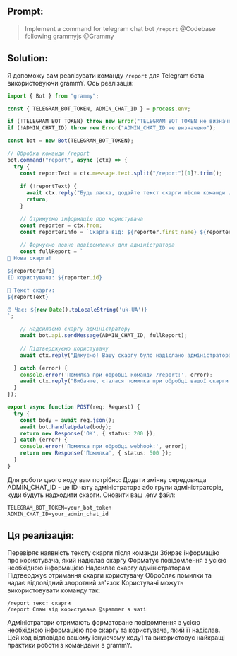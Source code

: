 ## Prompt:
> Implement a command for telegram chat bot `/report` @Codebase following grammyjs @Grammy 

## Solution:

Я допоможу вам реалізувати команду `/report` для Telegram бота використовуючи grammY. Ось реалізація:

```typescript
import { Bot } from "grammy";

const { TELEGRAM_BOT_TOKEN, ADMIN_CHAT_ID } = process.env;

if (!TELEGRAM_BOT_TOKEN) throw new Error("TELEGRAM_BOT_TOKEN не визначено");
if (!ADMIN_CHAT_ID) throw new Error("ADMIN_CHAT_ID не визначено"); 

const bot = new Bot(TELEGRAM_BOT_TOKEN);

// Обробка команди /report
bot.command("report", async (ctx) => {
  try {
    const reportText = ctx.message.text.split("/report")[1]?.trim();
    
    if (!reportText) {
      await ctx.reply("Будь ласка, додайте текст скарги після команди /report");
      return;
    }

    // Отримуємо інформацію про користувача
    const reporter = ctx.from;
    const reporterInfo = `Скарга від: ${reporter.first_name} ${reporter.last_name || ''} (@${reporter.username || 'без username'})`;
    
    // Формуємо повне повідомлення для адміністратора
    const fullReport = `
📝 Нова скарга!

${reporterInfo}
ID користувача: ${reporter.id}

📌 Текст скарги:
${reportText}

⏰ Час: ${new Date().toLocaleString('uk-UA')}
`;

    // Надсилаємо скаргу адміністратору
    await bot.api.sendMessage(ADMIN_CHAT_ID, fullReport);
    
    // Підтверджуємо користувачу
    await ctx.reply("Дякуємо! Вашу скаргу було надіслано адміністраторам. Ми розглянемо її якнайшвидше.");

  } catch (error) {
    console.error('Помилка при обробці команди /report:', error);
    await ctx.reply("Вибачте, сталася помилка при обробці вашої скарги. Будь ласка, спробуйте пізніше.");
  }
});

export async function POST(req: Request) {
  try {
    const body = await req.json();
    await bot.handleUpdate(body);
    return new Response('OK', { status: 200 });
  } catch (error) {
    console.error('Помилка при обробці webhook:', error);
    return new Response('Помилка', { status: 500 });
  }
}
```

Для роботи цього коду вам потрібно:
Додати змінну середовища ADMIN_CHAT_ID - це ID чату адміністратора або групи адміністраторів, куди будуть надходити скарги.
Оновити ваш .env файл:
```
TELEGRAM_BOT_TOKEN=your_bot_token
ADMIN_CHAT_ID=your_admin_chat_id
```

## Ця реалізація:
Перевіряє наявність тексту скарги після команди
Збирає інформацію про користувача, який надіслав скаргу
Форматує повідомлення з усією необхідною інформацією
Надсилає скаргу адміністраторам
Підтверджує отримання скарги користувачу
Обробляє помилки та надає відповідний зворотний зв'язок
Користувачі можуть використовувати команду так:
```
/report текст скарги
/report Спам від користувача @spammer в чаті
```
Адміністратори отримають форматоване повідомлення з усією необхідною інформацією про скаргу та користувача, який її надіслав.
Цей код відповідає вашому існуючому коду1 та використовує найкращі практики роботи з командами в grammY.